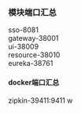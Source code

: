 ### 模块端口汇总

sso-8081  
gateway-38001  
ui-38009  
resource-38010  
eureka-38761  

#### docker端口汇总
zipkin-39411:9411 w
